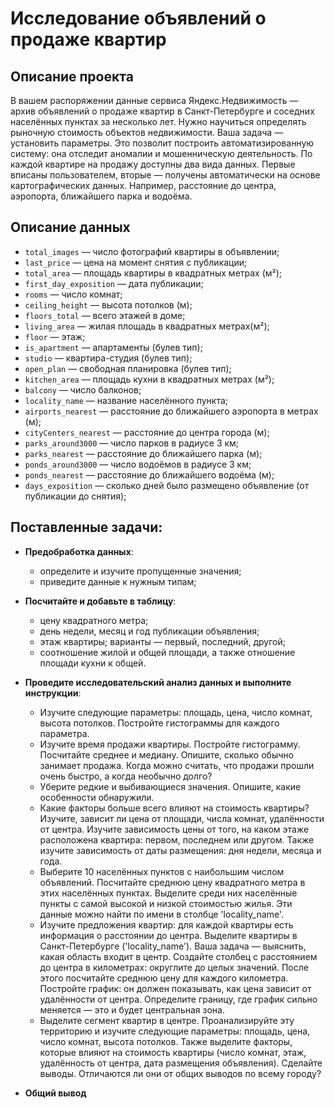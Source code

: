# Исследование объявлений о продаже квартир

## Описание проекта
В вашем распоряжении данные сервиса Яндекс.Недвижимость — архив объявлений о продаже квартир в Санкт-Петербурге и соседних населённых пунктах за несколько лет. Нужно научиться определять рыночную стоимость объектов недвижимости. Ваша задача — установить параметры. Это позволит построить автоматизированную систему: она отследит аномалии и мошенническую деятельность.
По каждой квартире на продажу доступны два вида данных. Первые вписаны пользователем, вторые — получены автоматически на основе картографических данных. Например, расстояние до центра, аэропорта, ближайшего парка и водоёма. 

## Описание данных

- `total_images` — число фотографий квартиры в объявлении;
- `last_price` — цена на момент снятия с публикации;
- `total_area` — площадь квартиры в квадратных метрах (м²);
- `first_day_exposition` — дата публикации;
- `rooms` — число комнат;
- `ceiling_height` — высота потолков (м);
- `floors_total` — всего этажей в доме;
- `living_area` — жилая площадь в квадратных метрах(м²);
- `floor` — этаж;
- `is_apartment` — апартаменты (булев тип);
- `studio` — квартира-студия (булев тип);
- `open_plan` — свободная планировка (булев тип);
- `kitchen_area` — площадь кухни в квадратных метрах (м²);
- `balcony` — число балконов;
- `locality_name` — название населённого пункта;
- `airports_nearest` — расстояние до ближайшего аэропорта в метрах (м);
- `cityCenters_nearest` — расстояние до центра города (м);
- `parks_around3000` — число парков в радиусе 3 км;
- `parks_nearest` — расстояние до ближайшего парка (м);
- `ponds_around3000` — число водоёмов в радиусе 3 км;
- `ponds_nearest` — расстояние до ближайшего водоёма (м);
- `days_exposition` — сколько дней было размещено объявление (от публикации до снятия);


## Поставленные задачи:

- **Предобработка данных**:
  - определите и изучите пропущенные значения;
  - приведите данные к нужным типам;

- **Посчитайте и добавьте в таблицу**:
  - цену квадратного метра;
  - день недели, месяц и год публикации объявления;
  - этаж квартиры; варианты — первый, последний, другой;
  - соотношение жилой и общей площади, а также отношение площади кухни к общей.

- **Проведите исследовательский анализ данных и выполните инструкции**:
  - Изучите следующие параметры: площадь, цена, число комнат, высота потолков. Постройте гистограммы для каждого параметра.
  - Изучите время продажи квартиры. Постройте гистограмму. Посчитайте среднее и медиану. Опишите, сколько обычно занимает продажа. Когда можно считать, что продажи прошли очень быстро, а когда необычно долго?
  - Уберите редкие и выбивающиеся значения. Опишите, какие особенности обнаружили.
  - Какие факторы больше всего влияют на стоимость квартиры? Изучите, зависит ли цена от площади, числа комнат, удалённости от центра. Изучите зависимость цены от того, на каком этаже расположена квартира: первом, последнем или другом. Также изучите зависимость от даты размещения: дня недели, месяца и года.
  - Выберите 10 населённых пунктов с наибольшим числом объявлений. Посчитайте среднюю цену квадратного метра в этих населённых пунктах. Выделите среди них населённые пункты с самой высокой и низкой стоимостью жилья. Эти данные можно найти по имени в столбце 'locality_name'.
  - Изучите предложения квартир: для каждой квартиры есть информация о расстоянии до центра. Выделите квартиры в Санкт-Петербурге ('locality_name'). Ваша задача — выяснить, какая область входит в центр. Создайте столбец с расстоянием до центра в километрах: округлите до целых значений. После этого посчитайте среднюю цену для каждого километра. Постройте график: он должен показывать, как цена зависит от удалённости от центра. Определите границу, где график сильно меняется — это и будет центральная зона.
  - Выделите сегмент квартир в центре. Проанализируйте эту территорию и изучите следующие параметры: площадь, цена, число комнат, высота потолков. Также выделите факторы, которые влияют на стоимость квартиры (число комнат, этаж, удалённость от центра, дата размещения объявления). Сделайте выводы. Отличаются ли они от общих выводов по всему городу?

- **Общий вывод**

